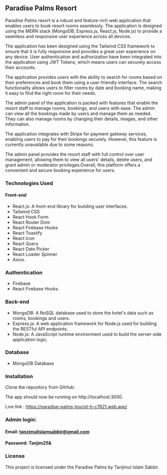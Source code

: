 ## Paradise Palms Resort

Paradise Palms resort is a robust and feature-rich web application that enables users to book resort rooms seamlessly. The application is designed using the MERN stack (MongoDB, Express.js, React.js, Node.js) to provide a seamless and responsive user experience across all devices.

The application has been designed using the Tailwind CSS framework to ensure that it is fully responsive and provides a great user experience on any device. User authentication and authorization have been integrated into the application using JWT Tokens, which means users can securely access their accounts.

The application provides users with the ability to search for rooms based on their preferences and book them using a user-friendly interface. The search functionality allows users to filter rooms by date and booking name, making it easy to find the right room for their needs.

The admin panel of the application is packed with features that enable the resort staff to manage rooms, bookings, and users with ease. The admin can view all the bookings made by users and manage them as needed. They can also manage rooms by changing their details, images, and other information.

The application integrates with Stripe for payment gateway services, enabling users to pay for their bookings securely. However, this feature is currently unavailable due to some reasons.

The admin panel provides the resort staff with full control over user management, allowing them to view all users' details, delete users, and grant admin or moderator privileges.Overall, this platform offers a convenient and secure booking experience for users.


### Technologies Used
#### Front-end
- React.js: A front-end library for building user interfaces.
- Tailwind CSS
- React Hook Form
- React Router Dom
- React Firebase Hooks
- React Toastify
- React Icon
- React Query
- React Date Picker
- React Loader Spinner
- Axios.

### Authentication
- Firebase
- React Firebase Hooks.

### Back-end 
- MongoDB: A NoSQL database used to store the hotel's data such as rooms, bookings and users.
- Express.js: A web application framework for Node.js used for building the RESTful API endpoints.
- Node.js: A JavaScript runtime environment used to build the server-side application logic.

### Database
- MongoDB Database

### Installation
Clone the repository from GitHub:

The app should now be running on http://localhost:3000.

Live link : https://paradise-palms-tourist-h-c7621.web.app/

### Admin login: 
#### Email: tanzimulislamsabbir@gmail.com 
#### Password: Tanjim25& 

### License 
This project is licensed under the Paradise Palms by Tanjimul Islam Sabbir.

